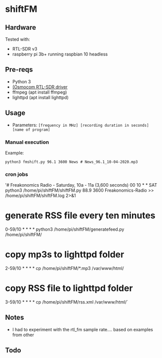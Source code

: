# shiftFM

## Hardware

Tested with:
* RTL-SDR v3
* raspberry pi 3b+ running raspbian 10 headless


## Pre-reqs
* Python 3
* [(Osmocom RTL-SDR driver](https://osmocom.org/projects/rtl-sdr/wiki/Rtl-sdr)
* ffmpeg (apt install ffmpeg)
* lighttpd (apt install lighttpd)


## Usage
* Parameters: 
`[frequency in MHz] [recording duration in seconds] [name of program]`


### Manual execution
Example: 

`python3 fmshift.py 96.1 3600 News # News_96.1_10-04-2020.mp3` 



### cron jobs
'# Freakonomics Radio - Saturday, 10a - 11a (3,600 seconds)
00 10 * * SAT python3 /home/pi/shiftFM/shiftFM.py 88.9 3600 Freakonomics-Radio >> /home/pi/shiftFM/shiftFM.log 2>&1

# generate RSS file every ten minutes
0-59/10 * * * * python3 /home/pi/shiftFM/generatefeed.py /home/pi/shiftFM/ 

# copy mp3s to lighttpd folder
2-59/10 * * * * cp /home/pi/shiftFM/*.mp3 /var/www/html/ 

# copy RSS file to lighttpd folder
3-59/10 * * * * cp /home/pi/shiftFM/rss.xml /var/www/html/`




## Notes
* I had to experiment with the rtl_fm sample rate.... based on examples from other 


## Todo
